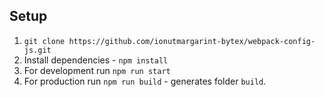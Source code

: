 ## Setup

1. `git clone https://github.com/ionutmargarint-bytex/webpack-config-js.git`
2. Install dependencies - `npm install`
4. For development run `npm run start`
5. For production run `npm run build` - generates folder `build`.
